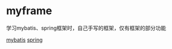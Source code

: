 # myframe
学习mybatis、spring框架时，自己手写的框架，仅有框架的部分功能

[mybatis](https://github.com/zl918/myframe/blob/main/mybatis/%E6%89%8B%E5%86%99MyBatis%E6%A1%86%E6%9E%B6.md)
[spring](https://github.com/zl918/myframe/blob/main/myspring/%E6%89%8B%E5%86%99spring.md)
